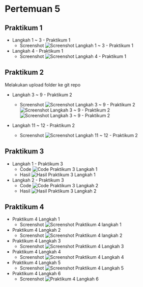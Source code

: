 # Pertemuan 5

## Praktikum 1
- Langkah 1 ~ 3 - Praktikum 1
    - Screenshot
    ![Screenshot Langkah 1 ~ 3 - Praktikum 1](./image/Praktikum%201%20-%20Langkah%201,2,3.png)
- Langkah 4 - Praktikum 1
    - Screenshot
    ![Screenshot Langkah 4 - Praktikum 1](./image/Praktikum%201%20-%20Langkah%204.png)

## Praktikum 2
Melakukan upload folder ke git repo
- Langkah 3 ~ 9 - Praktikum 2
    - Screenshot 
    ![Screenshot Langkah 3 ~ 9 - Praktikum 2](./image/Praktikum%202%20(1)%20-%20Langkah%203%20~%209.png)
    ![Screenshot Langkah 3 ~ 9 - Praktikum 2](./image/Praktikum%202%20(2)%20-%20Langkah%203%20~%209.png)
    ![Screenshot Langkah 3 ~ 9 - Praktikum 2](./image/Praktikum%202%20(3)%20-%20Langkah%203%20~%209.png)

- Langkah 11 ~ 12 - Praktikum 2
    - Screenshot
    ![Screenshot Langkah 11 ~ 12 - Praktikum 2](./image/Praktikum%202%20-%20Langkah%2011%20~%2012.png)

## Praktikum 3
- Langkah 1 - Praktikum 3
    - Code
    ![Code Praktikum 3 Langkah 1](./image/Praktikum%203%20(1)%20-%20Langkah%201.png)
    - Hasil
    ![Hasil Praktikum 3 Langkah 1](./image/Praktikum%203%20(2)%20-%20Langkah%201.png)
- Langkah 2 - Praktikum 3
    - Code
    ![Code Praktikum 3 Langkah 2](./image/Praktikum%203%20(1)%20-%20Langkah%202.png)
    - Hasil
    ![Hasil Praktikum 3 Langkah 2](./image/Praktikum%203%20(2)%20-%20Langkah%202.png)

## Praktikum 4
- Praktikum 4 Langkah 1
    - Screenshot
    ![Screenshot Praktikum 4 langkah 1](./image/Praktikum%204%20-%20Langkah%201.png)
- Praktikum 4 Langkah 2
    - Screenshot
    ![Screenshot Praktikum 4 langkah 2](./image/Praktikum%204%20-%20Langkah%202.png)
- Praktikum 4 Langkah 3
    - Screenshot
    ![Screenshot Praktikum 4 Langkah 3](./image/Praktikum%204%20-%20Langkah%203.png)
- Praktikum 4 Langkah 4
    - Screenshot
    ![Screenshot Praktikum 4 Langkah 4](./image/Praktikum%204%20-%20Langkah%204.png)
- Praktikum 4 Langkah 5
    - Screenshot
    ![Screenshot Praktikum 4 Langkah 5](./image/Praktikum%204%20-%20Langkah%205.png)
- Praktikum 4 Langkah 6
    - Screenshot
    ![Praktikum 4 Langkah 6](./image/Praktikum%204%20-%20Langkah%206.png)